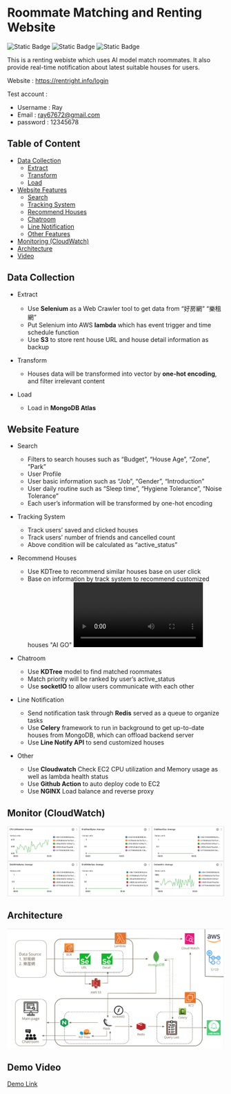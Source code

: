# Roommate Matching and Renting Website
![Static Badge](https://img.shields.io/badge/python%20-%20I%20like
)
![Static Badge](https://img.shields.io/badge/Socket.IO%20-%20purple
)
![Static Badge](https://img.shields.io/badge/Data%20-%20red
)



This is a renting webiste which uses AI model match roommates. It also provide real-time notification about latest suitable houses for users. 

Website : https://rentright.info/login

Test account :
* Username : Ray
* Email : ray67672@gmail.com
* password : 12345678

## Table of Content
- [Data Collection](#data-collection)
  - [Extract](#extract)
  - [Transform](#transform)
  - [Load](#load)
- [Website Features](#website-feature)
  - [Search](#search)
  - [Tracking System](#tracking-system)
  - [Recommend Houses](#recommend-houses)
  - [Chatroom](#chatroom)
  - [Line Notification](#line-notification)
  - [Other Features](#other-features)
- [Monitoring (CloudWatch)](#monitoring-cloudwatch)
- [Architecture](#architecture)
- [Video](#demo-video)



## Data Collection 
* Extract
    * Use **Selenium** as a Web Crawler tool to get data from “好房網” “樂租網”
    * Put Selenium into AWS **lambda** which has event trigger and time schedule function
    * Use **S3** to store rent house URL and house detail information as backup

* Transform
    * Houses data will be transformed into vector by **one-hot encoding**, and filter irrelevant content

* Load
    * Load in **MongoDB Atlas**

## Website Feature 

* Search
    * Filters to search houses such as “Budget”, “House Age”, “Zone”, “Park”
    * User Profile
    * User basic information such as “Job”, “Gender”, “Introduction”
    * User daily routine such as “Sleep time”, “Hygiene Tolerance”, “Noise Tolerance”
    * Each user’s information will be transformed by one-hot encoding

* Tracking System
    * Track users’ saved and clicked houses
    * Track users’ number of friends and cancelled count
    * Above condition will be calculated as “active_status”

* Recommend Houses
    * Use KDTree to recommend similar houses base on user click
    * Base on information by track system to recommend customized houses "AI GO"
    ![AI GO](video/AI_GO.mov)

* Chatroom
    * Use **KDTree** model to find matched roommates
    * Match priority will be ranked by user’s active_status
    * Use **socketIO** to allow users communicate with each other

* Line Notification
    * Send notification task through **Redis** served as a queue to organize tasks
    * Use **Celery** framework to run in background to get up-to-date houses from MongoDB, which can offload backend server
    * Use **Line Notify API** to send customized houses

* Other 
    * Use **Cloudwatch** Check EC2 CPU utilization and Memory usage as well as lambda health status
    * Use **Github Action** to auto deploy code to EC2
    * Use **NGINX** Load balance and reverse proxy


## Monitor (CloudWatch)
![CloudWatch](image/monitor.png)


## Architecture
![Structure](image/structure.png)



## Demo Video
[Demo Link](https://youtu.be/IXN778xn8X8)




